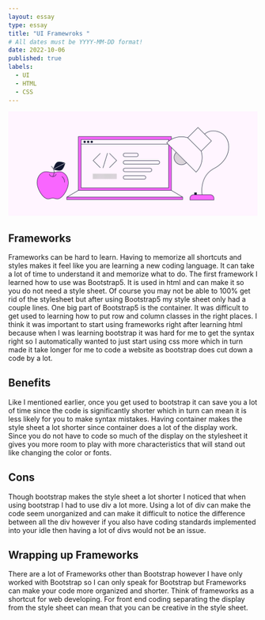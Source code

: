 ```yaml
---
layout: essay
type: essay
title: "UI Framewroks "
# All dates must be YYYY-MM-DD format!
date: 2022-10-06
published: true
labels:
  - UI
  - HTML
  - CSS
---
```


<img class="img-fluid" src="../img/What-Is-a-Framework-.png">

## Frameworks
Frameworks can be hard to learn. Having to memorize all shortcuts and styles makes it feel like you are learning a new coding language. It can take a lot of time to understand it and memorize what to do. The first framework I learned how to use was Bootstrap5. It is used in html and can make it so you do not need a style sheet. Of course you may not be able to 100% get rid of the stylesheet but after using Bootstrap5 my style sheet only had a couple lines. One big part of Bootstrap5 is the container. It was difficult to get used to learning how to put row and column classes in the right places. I think it was important to start using frameworks right after learning html because when I was learning bootstrap it was hard for me to get the syntax right so I automatically wanted to just start using css more which in turn made it take longer for me to code a website as bootstrap does cut down a code by a lot. 


## Benefits
Like I mentioned earlier, once you get used to bootstrap it can save you a lot of time since the code is significantly shorter which in turn can mean it is less likely for you to make syntax mistakes. Having container makes the style sheet a lot shorter since container does a lot of the display work. Since you do not have to code so much of the display on the stylesheet it gives you more room to play with more characteristics that will stand out like changing the color or fonts. 

## Cons
Though bootstrap makes the style sheet a lot shorter I noticed that when using bootstrap I had to use div a lot more. Using a lot of div can make the code seem unorganized and can make it difficult to notice the difference between all the div however if you also have coding standards implemented into your idle then having a lot of divs would not be an issue.

## Wrapping up Frameworks 
There are a lot of Frameworks other than Bootstrap however I have only worked with Bootstrap so I can only speak for Bootstrap but Frameworks can make your code more organized and shorter. Think of frameworks as a shortcut for web developing. For front end coding separating the display from the style sheet can mean that you can be creative in the style sheet. 

